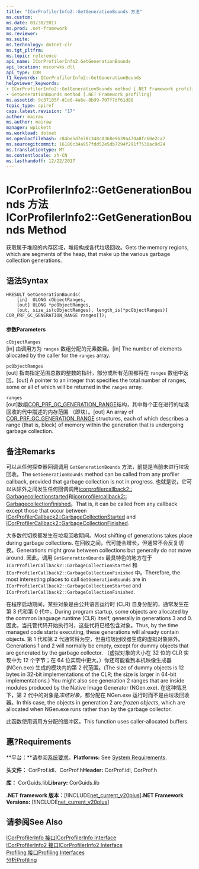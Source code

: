 ```yaml
---
title: "ICorProfilerInfo2::GetGenerationBounds 方法"
ms.custom: 
ms.date: 03/30/2017
ms.prod: .net-framework
ms.reviewer: 
ms.suite: 
ms.technology: dotnet-clr
ms.tgt_pltfrm: 
ms.topic: reference
api_name: ICorProfilerInfo2.GetGenerationBounds
api_location: mscorwks.dll
api_type: COM
f1_keywords: ICorProfilerInfo2::GetGenerationBounds
helpviewer_keywords:
- ICorProfilerInfo2::GetGenerationBounds method [.NET Framework profiling]
- GetGenerationBounds method [.NET Framework profiling]
ms.assetid: 9c37185f-d1e0-4a6e-8b99-707f7df61d88
topic_type: apiref
caps.latest.revision: "17"
author: mairaw
ms.author: mairaw
manager: wpickett
ms.workload: dotnet
ms.openlocfilehash: c84be5d7e78c348c0368e9639a470a8fc60e2ca7
ms.sourcegitcommit: 16186c34a957fdd52e5db7294f291f7530ac9d24
ms.translationtype: MT
ms.contentlocale: zh-CN
ms.lasthandoff: 12/22/2017
---
```

# <a name="icorprofilerinfo2getgenerationbounds-method"></a><span data-ttu-id="599e8-102">ICorProfilerInfo2::GetGenerationBounds 方法</span><span class="sxs-lookup"><span data-stu-id="599e8-102">ICorProfilerInfo2::GetGenerationBounds Method</span></span>
<span data-ttu-id="599e8-103">获取属于堆段的内存区域，堆段构成各代垃圾回收。</span><span class="sxs-lookup"><span data-stu-id="599e8-103">Gets the memory regions, which are segments of the heap, that make up the various garbage collection generations.</span></span>  
  
## <a name="syntax"></a><span data-ttu-id="599e8-104">语法</span><span class="sxs-lookup"><span data-stu-id="599e8-104">Syntax</span></span>  
  
```  
HRESULT GetGenerationBounds(  
    [in]  ULONG cObjectRanges,  
    [out] ULONG *pcObjectRanges,  
    [out, size_is(cObjectRanges), length_is(*pcObjectRanges)] COR_PRF_GC_GENERATION_RANGE ranges[]);  
```  
  
#### <a name="parameters"></a><span data-ttu-id="599e8-105">参数</span><span class="sxs-lookup"><span data-stu-id="599e8-105">Parameters</span></span>  
 `cObjectRanges`  
 <span data-ttu-id="599e8-106">[in] 由调用方为 `ranges` 数组分配的元素数目。</span><span class="sxs-lookup"><span data-stu-id="599e8-106">[in] The number of elements allocated by the caller for the `ranges` array.</span></span>  
  
 `pcObjectRanges`  
 <span data-ttu-id="599e8-107">[out] 指向指定范围总数的整数的指针，部分或所有范围都将在 `ranges` 数组中返回。</span><span class="sxs-lookup"><span data-stu-id="599e8-107">[out] A pointer to an integer that specifies the total number of ranges, some or all of which will be returned in the `ranges` array.</span></span>  
  
 `ranges`  
 <span data-ttu-id="599e8-108">[out]数组[COR_PRF_GC_GENERATION_RANGE](../../../../docs/framework/unmanaged-api/profiling/cor-prf-gc-generation-range-structure.md)结构，其中每个正在进行的垃圾回收的代中描述的内存范围 （即块）。</span><span class="sxs-lookup"><span data-stu-id="599e8-108">[out] An array of [COR_PRF_GC_GENERATION_RANGE](../../../../docs/framework/unmanaged-api/profiling/cor-prf-gc-generation-range-structure.md) structures, each of which describes a range (that is, block) of memory within the generation that is undergoing garbage collection.</span></span>  
  
## <a name="remarks"></a><span data-ttu-id="599e8-109">备注</span><span class="sxs-lookup"><span data-stu-id="599e8-109">Remarks</span></span>  
 <span data-ttu-id="599e8-110">可以从任何探查器回调调用 `GetGenerationBounds` 方法，前提是当前未进行垃圾回收。</span><span class="sxs-lookup"><span data-stu-id="599e8-110">The `GetGenerationBounds` method can be called from any profiler callback, provided that garbage collection is not in progress.</span></span> <span data-ttu-id="599e8-111">也就是说，它可以从除外之间发生任何回调调用[icorprofilercallback2:: Garbagecollectionstarted](../../../../docs/framework/unmanaged-api/profiling/icorprofilercallback2-garbagecollectionstarted-method.md)和[icorprofilercallback2:: Garbagecollectionfinished](../../../../docs/framework/unmanaged-api/profiling/icorprofilercallback2-garbagecollectionfinished-method.md)。</span><span class="sxs-lookup"><span data-stu-id="599e8-111">That is, it can be called from any callback except those that occur between [ICorProfilerCallback2::GarbageCollectionStarted](../../../../docs/framework/unmanaged-api/profiling/icorprofilercallback2-garbagecollectionstarted-method.md) and [ICorProfilerCallback2::GarbageCollectionFinished](../../../../docs/framework/unmanaged-api/profiling/icorprofilercallback2-garbagecollectionfinished-method.md).</span></span>  
  
 <span data-ttu-id="599e8-112">大多数代切换都发生在垃圾回收期间。</span><span class="sxs-lookup"><span data-stu-id="599e8-112">Most shifting of generations takes place during garbage collections.</span></span> <span data-ttu-id="599e8-113">在回收之间，代可能会增长，但通常不会反复切换。</span><span class="sxs-lookup"><span data-stu-id="599e8-113">Generations might grow between collections but generally do not move around.</span></span> <span data-ttu-id="599e8-114">因此，调用 `GetGenerationBounds` 最具特色的地方在于 `ICorProfilerCallback2::GarbageCollectionStarted` 和 `ICorProfilerCallback2::GarbageCollectionFinished` 中。</span><span class="sxs-lookup"><span data-stu-id="599e8-114">Therefore, the most interesting places to call `GetGenerationBounds` are in `ICorProfilerCallback2::GarbageCollectionStarted` and `ICorProfilerCallback2::GarbageCollectionFinished`.</span></span>  
  
 <span data-ttu-id="599e8-115">在程序启动期间，某些对象是由公共语言运行时 (CLR) 自身分配的，通常发生在第 3 代和第 0 代中。</span><span class="sxs-lookup"><span data-stu-id="599e8-115">During program startup, some objects are allocated by the common language runtime (CLR) itself, generally in generations 3 and 0.</span></span> <span data-ttu-id="599e8-116">因此，当托管代码开始执行时，这些代将已经包含对象。</span><span class="sxs-lookup"><span data-stu-id="599e8-116">Thus, by the time managed code starts executing, these generations will already contain objects.</span></span> <span data-ttu-id="599e8-117">第 1 代和第 2 代通常将为空，但由垃圾回收器生成的虚拟对象除外。</span><span class="sxs-lookup"><span data-stu-id="599e8-117">Generations 1 and 2 will normally be empty, except for dummy objects that are generated by the garbage collector.</span></span> <span data-ttu-id="599e8-118">（虚拟对象的大小在 32 位的 CLR 实现中为 12 个字节；在 64 位实现中更大。）你还可能看到本机映像生成器 (NGen.exe) 生成的模块内的第 2 代范围。</span><span class="sxs-lookup"><span data-stu-id="599e8-118">(The size of dummy objects is 12 bytes in 32-bit implementations of the CLR; the size is larger in 64-bit implementations.) You might also see generation 2 ranges that are inside modules produced by the Native Image Generator (NGen.exe).</span></span> <span data-ttu-id="599e8-119">在这种情况下，第 2 代中的对象是*冻结对象*，都分配在 NGen.exe 运行时而不是由垃圾回收器。</span><span class="sxs-lookup"><span data-stu-id="599e8-119">In this case, the objects in generation 2 are *frozen objects*, which are allocated when NGen.exe runs rather than by the garbage collector.</span></span>  
  
 <span data-ttu-id="599e8-120">此函数使用调用方分配的缓冲区。</span><span class="sxs-lookup"><span data-stu-id="599e8-120">This function uses caller-allocated buffers.</span></span>  
  
## <a name="requirements"></a><span data-ttu-id="599e8-121">惠?</span><span class="sxs-lookup"><span data-stu-id="599e8-121">Requirements</span></span>  
 <span data-ttu-id="599e8-122">**平台：**请参阅[系统要求](../../../../docs/framework/get-started/system-requirements.md)。</span><span class="sxs-lookup"><span data-stu-id="599e8-122">**Platforms:** See [System Requirements](../../../../docs/framework/get-started/system-requirements.md).</span></span>  
  
 <span data-ttu-id="599e8-123">**头文件：** CorProf.idl、CorProf.h</span><span class="sxs-lookup"><span data-stu-id="599e8-123">**Header:** CorProf.idl, CorProf.h</span></span>  
  
 <span data-ttu-id="599e8-124">**库：** CorGuids.lib</span><span class="sxs-lookup"><span data-stu-id="599e8-124">**Library:** CorGuids.lib</span></span>  
  
 <span data-ttu-id="599e8-125">**.NET framework 版本：**[!INCLUDE[net_current_v20plus](../../../../includes/net-current-v20plus-md.md)]</span><span class="sxs-lookup"><span data-stu-id="599e8-125">**.NET Framework Versions:** [!INCLUDE[net_current_v20plus](../../../../includes/net-current-v20plus-md.md)]</span></span>  
  
## <a name="see-also"></a><span data-ttu-id="599e8-126">请参阅</span><span class="sxs-lookup"><span data-stu-id="599e8-126">See Also</span></span>  
 [<span data-ttu-id="599e8-127">ICorProfilerInfo 接口</span><span class="sxs-lookup"><span data-stu-id="599e8-127">ICorProfilerInfo Interface</span></span>](../../../../docs/framework/unmanaged-api/profiling/icorprofilerinfo-interface.md)  
 [<span data-ttu-id="599e8-128">ICorProfilerInfo2 接口</span><span class="sxs-lookup"><span data-stu-id="599e8-128">ICorProfilerInfo2 Interface</span></span>](../../../../docs/framework/unmanaged-api/profiling/icorprofilerinfo2-interface.md)  
 [<span data-ttu-id="599e8-129">Profiling 接口</span><span class="sxs-lookup"><span data-stu-id="599e8-129">Profiling Interfaces</span></span>](../../../../docs/framework/unmanaged-api/profiling/profiling-interfaces.md)  
 [<span data-ttu-id="599e8-130">分析</span><span class="sxs-lookup"><span data-stu-id="599e8-130">Profiling</span></span>](../../../../docs/framework/unmanaged-api/profiling/index.md)
